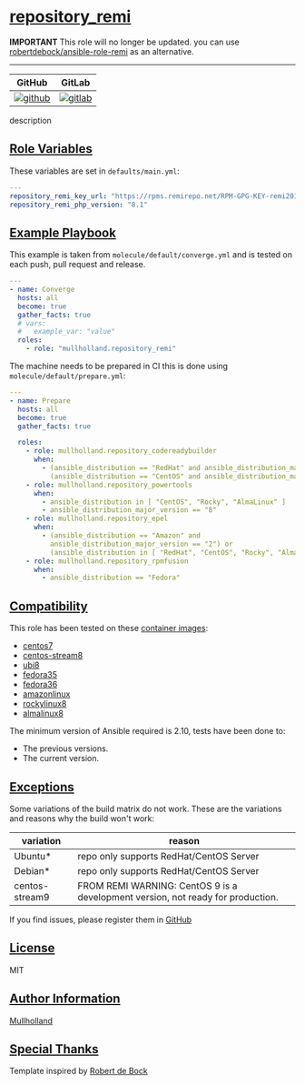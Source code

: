 # [repository_remi](#repository_remi)

**IMPORTANT**
This role will no longer be updated. you can use [robertdebock/ansible-role-remi](https://github.com/robertdebock/ansible-role-remi) as an alternative.

---


|GitHub|GitLab|
|------|------|
|[![github](https://github.com/mullholland/ansible-role-repository_remi/workflows/Ansible%20Molecule/badge.svg)](https://github.com/mullholland/ansible-role-repository_remi/actions)|[![gitlab](https://gitlab.com/mullholland/ansible-role-repository_remi/badges/main/pipeline.svg)](https://gitlab.com/mullholland/ansible-role-repository_remi)|

description

## [Role Variables](#role-variables)

These variables are set in `defaults/main.yml`:
```yaml
---
repository_remi_key_url: "https://rpms.remirepo.net/RPM-GPG-KEY-remi2018"
repository_remi_php_version: "8.1"
```


## [Example Playbook](#example-playbook)

This example is taken from `molecule/default/converge.yml` and is tested on each push, pull request and release.
```yaml
---
- name: Converge
  hosts: all
  become: true
  gather_facts: true
  # vars:
  #   example_var: "value"
  roles:
    - role: "mullholland.repository_remi"
```

The machine needs to be prepared in CI this is done using `molecule/default/prepare.yml`:
```yaml
---
- name: Prepare
  hosts: all
  become: true
  gather_facts: true

  roles:
    - role: mullholland.repository_codereadybuilder
      when:
        - (ansible_distribution == "RedHat" and ansible_distribution_major_version == "8") or
          (ansible_distribution == "CentOS" and ansible_distribution_major_version == "9")
    - role: mullholland.repository_powertools
      when:
        - ansible_distribution in [ "CentOS", "Rocky", "AlmaLinux" ]
        - ansible_distribution_major_version == "8"
    - role: mullholland.repository_epel
      when:
        - (ansible_distribution == "Amazon" and
          ansible_distribution_major_version == "2") or
          (ansible_distribution in [ "RedHat", "CentOS", "Rocky", "AlmaLinux" ])
    - role: mullholland.repository_rpmfusion
      when:
        - ansible_distribution == "Fedora"
```





## [Compatibility](#compatibility)

This role has been tested on these [container images](https://hub.docker.com/u/mullholland):

-   [centos7](https://hub.docker.com/r/mullholland/docker-molecule-centos7)
-   [centos-stream8](https://hub.docker.com/r/mullholland/docker-molecule-centos-stream8)
-   [ubi8](https://hub.docker.com/r/mullholland/docker-molecule-ubi8)
-   [fedora35](https://hub.docker.com/r/mullholland/docker-molecule-fedora35)
-   [fedora36](https://hub.docker.com/r/mullholland/docker-molecule-fedora36)
-   [amazonlinux](https://hub.docker.com/r/mullholland/docker-molecule-amazonlinux)
-   [rockylinux8](https://hub.docker.com/r/mullholland/docker-molecule-rockylinux8)
-   [almalinux8](https://hub.docker.com/r/mullholland/docker-molecule-almalinux8)

The minimum version of Ansible required is 2.10, tests have been done to:

-   The previous versions.
-   The current version.



## [Exceptions](#exceptions)

Some variations of the build matrix do not work. These are the variations and reasons why the build won't work:

| variation                 | reason                 |
|---------------------------|------------------------|
| Ubuntu* | repo only supports RedHat/CentOS Server |
| Debian* | repo only supports RedHat/CentOS Server |
| centos-stream9 | FROM REMI WARNING: CentOS 9 is a development version, not ready for production. |


If you find issues, please register them in [GitHub](https://github.com/mullholland/ansible-role-repository_remi/issues)

## [License](#license)

MIT


## [Author Information](#author-information)

[Mullholland](https://github.com/mullholland)

## [Special Thanks](#special-thanks)

Template inspired by [Robert de Bock](https://github.com/robertdebock)
